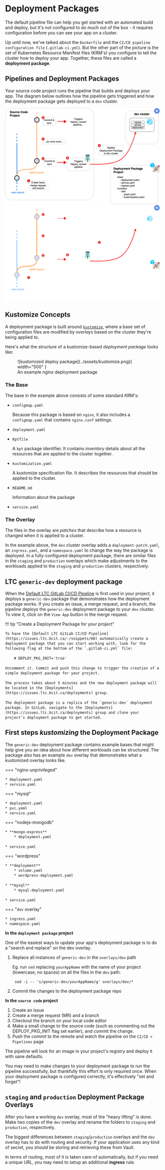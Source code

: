 # Deployment Packages

The default pipeline file can help you get started with an automated build and deploy, but it's not configured to do much out of the box - it requires configuration before you can see your app on a cluster.

Up until now, we've talked about the `Dockerfile` and the `CI/CD pipeline configuration file` (`.gitlab-ci.yml`). But the other part of the picture is the set of Kubernetes Resource Manifest files (KRM's) you configure to tell the cluster how to deploy your app. Together, these files are called a **deployment package**.

## Pipelines and Deployment Packages

Your source code project runs the pipeline that builds and deploys your app. The diagram below outlines how the pipeline gets triggered and how the deployment package gets deployed to a `dev` cluster.

![Deployment Pipeline](../assets/deployment-package-apply.png#only-light)
![Deployment Pipeline](../assets/deployment-package-apply-dark.png#only-dark)

## Kustomize Concepts

A deployment package is built around [`kustomize`](https://kubectl.docs.kubernetes.io/), where a base set of configuration files are modified by *overlays* based on the cluster they're being applied to.

Here's what the structure of a kustomize-based *deployment package* looks like:

<!-- markdownlint-disable MD033 -->
<figure markdown>
![kustomized deploy package](../assets/kustomize.png){ width="500" }
  <figcaption>An example nginx deployment package</figcaption>
</figure>

### The Base

The base in the example above consists of some standard KRM's:

* `configmap.yaml`

    Because this package is based on `nginx`, it also includes a `configmap.yaml` that contains `nginx.conf` settings.

* `deployment.yaml`
* `Kptfile`

    A `kpt` package identifier. It contains *inventory* details about all the resources that are applied to the cluster together.

* `kustomization.yaml`

    A kustomize specification file. It describes the resources that should be applied to the cluster.

* `README.md`

    Information about the package

* `service.yaml`

### The Overlay

The files in the overlay are *patches* that describe how a resource is changed when it is applied to a cluster.

In the example above, the `dev` cluster overlay adds a `deployment-patch.yaml`, an `ingress.yaml`, and a `namespace.yaml` to change the way the package is deployed. In a fully-configured deployment package, there are similar files in the `staging` and `production` overlays which make adjustments to the workloads applied to the `staging` and `production` clusters, respectively.

## LTC `generic-dev` deployment package

When the [Default LTC GitLab CI/CD Pipeline](https://issues.ltc.bcit.ca/-/snippets/60) is first used in your project, it deploys a `generic-dev` package that demonstrates how the deployment package works. If you create an issue, a merge request, and a branch, the pipeline deploys the `generic-dev` deployment package to your `dev` cluster. To view it, click on the `View App` button in the merge request.

!!! tip "Create a Deployment Package for your project"

    To have the [Default LTC GitLab CI/CD Pipeline](https://issues.ltc.bcit.ca/-/snippets/60) automatically create a deployment package that you can start working with, look for the following flag at the bottom of the `.gitlab-ci.yml` file:
    
        # DEPLOY_PKG_INIT='true'
    
    Uncomment it. Commit and push this change to trigger the creation of a simple deployment package for your project.

    The process takes about 5 minutes and the new deployment package will be located in the [Deployments](https://issues.ltc.bcit.ca/deployments) group.

    The deployment package is a replica of the `generic-dev` deployment package. In GitLab, navigate to the [Deployments](https://issues.ltc.bcit.ca/deployments) group and clone your project's deployment package to get started.

## First steps *kustomizing* the Deployment Package

The `generic-dev` deployment package contains example bases that might help give you an idea about how different workloads can be structured. The package also has an example `dev` overlay that demonstrates what a kustomized overlay looks like.

=== "nginx-unprivileged"

    * deployment.yaml
    * service.yaml

=== "mysql"

    * deployment.yaml
    * pvc.yaml
    * service.yaml

=== "nodejs-mongodb"

    * **mongo-express**
        * deployment.yaml

    * service.yaml

=== "wordpress"

    * **deployment**
        * volume.yaml
        * wordpress-deployment.yaml

    * **mysql**
        * mysql-deployment.yaml

    * service.yaml

=== "`dev` overlay"

    * ingress.yaml
    * namespace.yaml

**In the `deployment package` project**

One of the easiest ways to update your app's deployment package is to do a "search and replace" on the dev overlay.

1. Replace all instances of `generic-dev` in the `overlays/dev` path

    Eg. run `sed` replacing `yourAppName` with the name of your project (lowercase, no spaces) on all the files in the `dev` path:

        sed -i -- 's/generic-dev/yourAppName/g' overlays/dev/*

1. Commit the changes to the deployment package repo

**In the `source code` project**

1. Create an issue
1. Create a merge request (MR) and a branch
1. Checkout the branch on your local code editor
1. Make a small change to the source code (such as commenting out the DEPLOY_PKG_INIT flag set earlier), and commit the change.
1. Push the commit to the remote and watch the pipeline on the `CI/CD > Pipelines` page

The pipeline will look for an image in your project's registry and deploy it with sane defaults.

You may need to make changes to your deployment package to run the pipeline successfully, but thankfully this effort is only required once. When your deployment package is configured correctly, it's effectively "set and forget"!

## `staging` and `production` Deployment Package Overlays

After you have a working `dev` overlay, most of the "heavy lifting" is done. Make two copies of the `dev` overlay and rename the folders to `staging` and `production`, respectively.

The biggest differences between `staging`/`production` overlays and the `dev` overlay has to do with routing and security. If your application uses any kind of secret, you should be storing and retrieving these from Vault.

In terms of routing, most of it is taken care-of automatically, but if you need a unique URL, you may need to setup an additional **ingress** rule.
